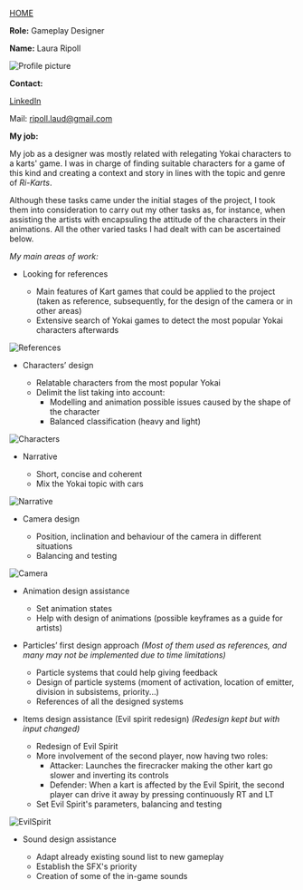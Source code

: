 [HOME](index.md)

**Role:** Gameplay Designer

**Name:** Laura Ripoll

![Profile picture](http://i.imgur.com/NQiQfGz.jpg)

**Contact:**

[LinkedIn](https://es.linkedin.com/in/rglaura)

Mail: ripoll.laud@gmail.com

**My job:**

My job as a designer was mostly related with relegating Yokai characters to a karts' game. I was in charge of finding suitable characters for a game of this kind and creating a context and story in lines with the topic and genre of _Ri-Karts_.

Although these tasks came under the initial stages of the project, I took them into consideration to carry out my other tasks as, for instance, when assisting the artists with encapsuling the attitude of the characters in their animations. All the other varied tasks I had dealt with can be ascertained below.

*My main areas of work:*


* Looking for references

	- Main features of Kart games that could be applied to the project (taken as reference, subsequently, for the design of the camera or in other areas)
	- Extensive search of Yokai games to detect the most popular Yokai characters afterwards
	
![References](http://i.imgur.com/WZyyQG1.png)


* Characters’ design

	- Relatable characters from the most popular Yokai
	- Delimit the list taking into account:
		- Modelling and animation possible issues caused by the shape of the character
		- Balanced classification (heavy and light)
	
![Characters](http://i.imgur.com/EuLhEVs.png)


* Narrative
	
	- Short, concise and coherent
	- Mix the Yokai topic with cars

![Narrative](http://i.imgur.com/pRKDnKe.png)


* Camera design
	
	- Position, inclination and behaviour of the camera in different situations
	- Balancing and testing

![Camera](http://i.imgur.com/V7PLIb4.png)


* Animation design assistance

	- Set animation states
	- Help with design of animations (possible keyframes as a guide for artists)


* Particles’ first design approach _(Most of them used as references, and many may not be implemented due to time limitations)_

	- Particle systems that could help giving feedback
	- Design of particle systems (moment of activation, location of emitter, division in subsistems, priority...)
	- References of all the designed systems


* Items design assistance (Evil spirit redesign) _(Redesign kept but with input changed)_

	- Redesign of Evil Spirit
	- More involvement of the second player, now having two roles:
		- Attacker: Launches the firecracker making the other kart go slower and inverting its controls
		- Defender: When a kart is affected by the Evil Spirit, the second player can drive it away by pressing continuously RT and LT
	- Set Evil Spirit's parameters, balancing and testing

![EvilSpirit](http://i.imgur.com/eGyCFv4.gif)


* Sound design assistance

	- Adapt already existing sound list to new gameplay
	- Establish the SFX's priority
	- Creation of some of the in-game sounds
